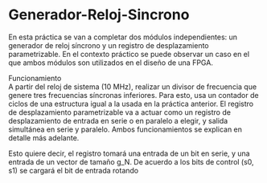 # Generador-Reloj-Sincrono
En esta práctica se van a completar dos módulos independientes: un generador de reloj síncrono y un registro de desplazamiento parametrizable. En el contexto práctico se puede observar un caso en el que ambos módulos son utilizados en el diseño de una FPGA.  
  
Funcionamiento  
A partir del reloj de sistema (10 MHz), realizar un divisor de frecuencia que genere tres frecuencias síncronas inferiores. Para esto, usa un contador de ciclos de una estructura igual a la usada en la práctica anterior. El registro de desplazamiento parametrizable va a actuar como un registro de desplazamiento de entrada en serie o en paralelo a elegir, y salida simultánea en serie y paralelo. Ambos funcionamientos se explican en detalle más adelante.  
  
Esto quiere decir, el registro tomará una entrada de un bit en serie, y una entrada de un vector de tamaño g_N. De acuerdo a los bits de control (s0, s1) se cargará el bit de entrada rotando  
